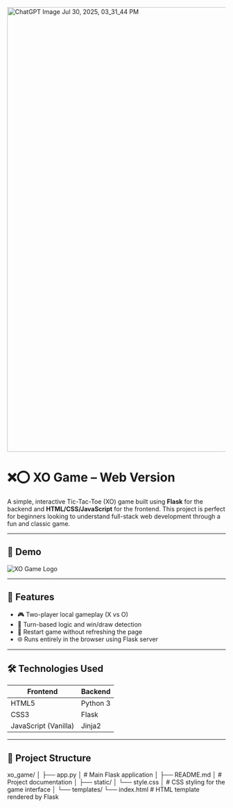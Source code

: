 <img width="1024" height="1024" alt="ChatGPT Image Jul 30, 2025, 03_31_44 PM" src="https://github.com/user-attachments/assets/5a47d018-824c-4021-abf2-3dcf832b9be9" />

# ❌⭕ XO Game – Web Version

A simple, interactive Tic-Tac-Toe (XO) game built using **Flask** for the backend and **HTML/CSS/JavaScript** for the frontend. This project is perfect for beginners looking to understand full-stack web development through a fun and classic game.

---

## 📸 Demo

![XO Game Logo](static/logo.png) <!-- يمكنك وضع صورة للعبة أو اللوجو هنا -->

---

## 🚀 Features

- 🎮 Two-player local gameplay (X vs O)
- 🧠 Turn-based logic and win/draw detection
- 🔄 Restart game without refreshing the page
- 🌐 Runs entirely in the browser using Flask server

---

## 🛠️ Technologies Used

| Frontend | Backend |
|----------|---------|
| HTML5    | Python 3 |
| CSS3     | Flask |
| JavaScript (Vanilla) | Jinja2 |

---

## 📁 Project Structure
xo_game/
│
├── app.py
│   # Main Flask application
│
├── README.md
│   # Project documentation
│
├── static/
│   └── style.css
│       # CSS styling for the game interface
│
└── templates/
    └── index.html
        # HTML template rendered by Flask

